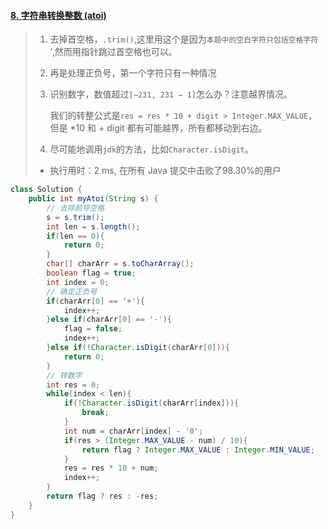 #### [8. 字符串转换整数 (atoi)](https://leetcode-cn.com/problems/string-to-integer-atoi/)

> 1. 去掉首空格，`.trim()`,这里用这个是因为`本题中的空白字符只包括空格字符 `',然而用指针跳过首空格也可以。
>
> 2. 再是处理正负号，第一个字符只有一种情况
>
> 3. 识别数字，数值超过`[−231, 231 − 1]`怎么办？注意越界情况。
>
>    我们的转整公式是`res = res * 10 + digit > Integer.MAX_VALUE`，但是 *10 和 + digit 都有可能越界，所有都移动到右边。
>
> 4. 尽可能地调用`jdk`的方法，比如`Character.isDigit`。
>
> - 执行用时：2 ms, 在所有 Java 提交中击败了98.30%的用户

```java
class Solution {
    public int myAtoi(String s) {
        // 去除前导空格
        s = s.trim();
        int len = s.length();
        if(len == 0){
            return 0;
        }
        char[] charArr = s.toCharArray();
        boolean flag = true;
        int index = 0;
        // 确定正负号
        if(charArr[0] == '+'){
            index++;
        }else if(charArr[0] == '-'){
            flag = false;
            index++;
        }else if(!Character.isDigit(charArr[0])){
            return 0;
        }
        // 转数字
        int res = 0;
        while(index < len){
            if(!Character.isDigit(charArr[index])){
                break;
            }
            int num = charArr[index] - '0';
            if(res > (Integer.MAX_VALUE - num) / 10){
                return flag ? Integer.MAX_VALUE : Integer.MIN_VALUE;
            }
            res = res * 10 + num;
            index++;
        }
        return flag ? res : -res;
    }
}
```

